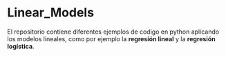 # **Linear_Models**

El repositorio contiene diferentes ejemplos de codigo en python aplicando los modelos lineales, como por ejemplo la **regresión lineal** y la **regresión logística**.
